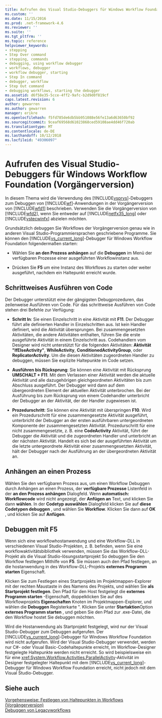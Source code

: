 ```yaml
---
title: Aufrufen des Visual Studio-Debuggers für Windows Workflow Foundation (Vorgängerversion) | Microsoft-Dokumentation
ms.custom: ''
ms.date: 11/15/2016
ms.prod: .net-framework-4.6
ms.reviewer: ''
ms.suite: ''
ms.tgt_pltfrm: ''
ms.topic: reference
helpviewer_keywords:
- stepping
- Step Over command
- stepping, commands
- debugging, using workflow debugger
- workflows, debugger
- workflow debugger, starting
- Step In command
- debugger, workflow
- Step Out command
- debugging workflows, starting the debugger
ms.assetid: d6f58e35-5cce-4ff2-9afc-b2d9d0f819cf
caps.latest.revision: 6
author: gewarren
ms.author: gewarren
manager: erikre
ms.openlocfilehash: f5fd785de6db5bb951088e56fe13a6d63650bf92
ms.sourcegitcommit: 9ceaf69568d61023868ced59108ae4dd46f720ab
ms.translationtype: MT
ms.contentlocale: de-DE
ms.lasthandoff: 10/12/2018
ms.locfileid: "49306097"
---
```

# <a name="invoking-the-visual-studio-debugger-for-windows-workflow-foundation-legacy"></a>Aufrufen des Visual Studio-Debuggers für Windows Workflow Foundation (Vorgängerversion)
In diesem Thema wird die Verwendung des [!INCLUDE[vsprvs](../includes/vsprvs-md.md)]-Debuggers zum Debuggen von [!INCLUDE[wf](../includes/wf-md.md)]-Anwendungen in der Vorgängerversion von [!INCLUDE[wfd1](../includes/wfd1-md.md)] beschrieben. Verwenden Sie die Vorgängerversion von [!INCLUDE[wfd2](../includes/wfd2-md.md)], wenn Sie entweder auf [!INCLUDE[netfx35_long](../includes/netfx35-long-md.md)] oder [!INCLUDE[vstecwinfx](../includes/vstecwinfx-md.md)] abzielen möchten.  
  
 Grundsätzlich debuggen Sie Workflows der Vorgängerversion genau wie in anderen Visual Studio-Programmiersprachen geschriebene Programme. Sie können den [!INCLUDE[vs_current_long](../includes/vs-current-long-md.md)]-Debugger für Windows Workflow Foundation folgendermaßen starten:  
  
-   Wählen Sie **an den Prozess anhängen** auf die **Debuggen** im Menü der verfügbaren Prozesse einer ausgeführten Workflowinstanz aus.  
  
-   Drücken Sie **F5** um eine Instanz des Workflows zu starten oder weiter ausgeführt, nachdem ein Haltepunkt erreicht wurde.  
  
## <a name="stepping-through-code"></a>Schrittweises Ausführen von Code  
 Der Debugger unterstützt eine der gängigsten Debugprozeduren, das zeilenweise Ausführen von Code. Für das schrittweise Ausführen von Code stehen drei Befehle zur Verfügung:  
  
-   **Schritt In**: Sie einen Einzelschritt in eine Aktivität mit **F11**. Der Debugger führt alle definierten Handler in Einzelschritten aus. Ist kein Handler definiert, wird die Aktivität übersprungen. Bei zusammengesetzten Aktivitäten, die andere Aktivitäten enthalten, führen Sie die erste ausgeführte Aktivität in einem Einzelschritt aus. Codehandlern vom Designer wird nicht unterstützt für die folgenden Aktivitäten: **Aktivität "IfElseActivity"**, **WhileActivity**, **ConditionedActivityGroup**, oder **ReplicatorActivity**. Um die diesen Aktivitäten zugeordneten Handler zu debuggen, müssen Sie explizite Haltepunkte im Code setzen.  
  
-   **Ausführen bis Rücksprung**: Sie können eine Aktivität mit Rücksprung **UMSCHALT + F11**. Mit dem Verlassen einer Aktivität werden die aktuelle Aktivität und alle dazugehörigen gleichgeordneten Aktivitäten bis zum Abschluss ausgeführt. Der Debugger wird dann auf dem übergeordneten Element der aktuellen Aktivität unterbrochen. Bei der Ausführung bis zum Rücksprung von einem Codehandler unterbricht der Debugger an der Aktivität, der der Handler zugewiesen ist.  
  
-   **Prozedurschritt**: Sie können eine Aktivität mit überspringen **F10**. Wird ein Prozedurschritt für eine zusammengesetzte Aktivität ausgeführt, unterbricht der Debugger an der ersten ausführbaren untergeordneten Komponente der zusammengesetzten Aktivität. Prozedurschritt für eine nicht zusammengesetzte, z. B. eine **CodeActivity** Aktivität, führt der Debugger die Aktivität und die zugeordneten Handler und unterbricht an der nächsten Aktivität. Handelt es sich bei der ausgeführten Aktivität um die letzte untergeordnete Aktivität einer zusammengesetzten Aktivität, hält der Debugger nach der Ausführung an der übergeordneten Aktivität an.  
  
## <a name="attaching-to-a-process"></a>Anhängen an einen Prozess  
 Wählen Sie den verfügbaren Prozess aus, um einen Workflow Debuggen durch Anhängen an einen Prozess, der **verfügbare Prozesse** Listenfeld in der **an den Prozess anhängen** Dialogfeld. Wenn **automatisch: Workflowcode** wird nicht angezeigt, der **Anfügen an** Text, und klicken Sie dann **wählen**. In der **Codetyp auswählen** Dialogfeld klicken Sie auf **diese Codetypen debuggen** , und wählen Sie **Workflow**. Klicken Sie dann auf **OK** , und klicken Sie auf **Anfügen**.  
  
## <a name="debugging-with-f5"></a>Debuggen mit F5  
 Wenn sich eine workflowhostanwendung und eine Workflow-DLL in verschiedenen Visual Studio-Projekten, z. B. befinden, wenn Sie eine workflowaktivitätsbibliothek verwenden, müssen Sie das Workflow-DLL-Projekt als die Visual Studio-lösungsstartprojekt So debuggen Sie den Workflow festlegen Mithilfe von **F5**. Sie müssen auch den Pfad festlegen, an die hostanwendung in des Workflow-DLL-Projekts **externes Programm starten** Eigenschaft.  
  
 Klicken Sie zum Festlegen eines Startprojekts im Projektmappen-Explorer mit der rechten Maustaste in des Namens des Projekts, und wählen Sie **als Startprojekt festlegen**. Den Pfad für den Host festgelegt die **externes Programm starten** -Eigenschaft, doppelklicken Sie auf des Workflowprojekts **Eigenschaften** Knoten im Projektmappen-Explorer, und wählen die **Debuggen** Registerkarte ". Klicken Sie unter **Startaktion**Option **externes Programm starten** , und geben Sie den Pfad zur .exe-Datei, die den Workflow hostet Sie debuggen möchten.  
  
 Wird die Hostanwendung als Startprojekt festgelegt, wird nur der Visual Studio-Debugger zum Debuggen aufgerufen. Der [!INCLUDE[vs_current_long](../includes/vs-current-long-md.md)]-Debugger für Windows Workflow Foundation wird nicht aufgerufen. Wird der Visual Studio-Debugger verwendet, werden nur C#- oder Visual Basic-Codehaltepunkte erreicht, im Workflow-Designer festgelegte Haltepunkte werden nicht erreicht. So wird beispielsweise ein für eine <xref:System.Workflow.Activities.ParallelActivity>-Aktivität im Designer festgelegter Haltepunkt mit dem [!INCLUDE[vs_current_long](../includes/vs-current-long-md.md)]-Debugger für Windows Workflow Foundation erreicht, nicht jedoch mit dem Visual Studio-Debugger.  
  
## <a name="see-also"></a>Siehe auch  
 [Vorgehensweise: Festlegen von Haltepunkten in Workflows (Vorgängerversion)](../workflow-designer/how-to-set-breakpoints-in-workflows-legacy.md)   
 [Debuggen von Legacyworkflows](../workflow-designer/debugging-legacy-workflows.md)